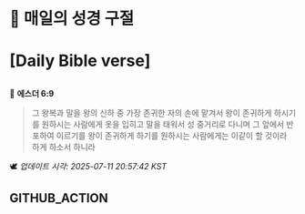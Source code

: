 # 🙏 매일의 성경 구절
# [Daily Bible verse]
##
<!-- START_BIBLE_VERSE -->
📖 **에스더 6:9**
> 그 왕복과 말을 왕의 신하 중 가장 존귀한 자의 손에 맡겨서 왕이 존귀하게 하시기를 원하시는 사람에게 옷을 입히고 말을 태워서 성 중거리로 다니며 그 앞에서 반포하여 이르기를 왕이 존귀하게 하기를 원하시는 사람에게는 이같이 할 것이라 하게 하소서 하니라

🕊️ _업데이트 시각: 2025-07-11 20:57:42 KST_
  <!-- END_BIBLE_VERSE -->
## GITHUB_ACTION
